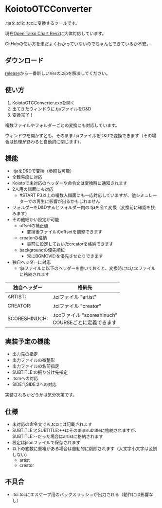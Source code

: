 # KoiotoOTCConverter
.tjaを.tciと.tccに変換するツールです。

現在[Open Taiko Chart Rev2](https://github.com/AioiLight/Open-Taiko-Chart/blob/master/Rev2_ja-JP.md)に大体対応しています。  

~~GitHubの使い方を未だよくわかっていないのでちゃんとできているか不安。~~

## ダウンロード
[release](https://github.com/nyoro-wrl/KoiotoOTCConverter/releases)から一番新しいVerの.zipを解凍してください。

## 使い方
1. KoiotoOTCConverter.exeを開く
2. 出てきたウィンドウに.tjaファイルをD&D
3. 変換完了！

複数ファイルやフォルダーごとの変換にも対応しています。

ウィンドウを開かずとも、そのまま.tjaファイルをD&Dで変換できます（その場合は処理が終わると自動的に閉じます）。

## 機能
- .tjaをD&Dで変換（参照も可能）
- 全難易度に対応
- Koiotoで未対応のヘッダーや命令文は変換時に通知されます
- 2人用の譜面にも対応
  - #START P3以上の複数人譜面にも一応対応していますが、他シミュレーターでの再生に影響が出るかもしれません
- フォルダーをD&Dするとフォルダー内の.tjaを全て変換（変換前に確認を挟みます）
- その他細かい設定が可能
  - offsetの補正値
    - 変換後ファイルのoffsetを調整できます
  - creatorの格納
    - 事前に設定しておいたcreatorを格納できます
  - backgroundの優先順位
    - 常にBGMOVIE:を優先させたりできます
- 独自ヘッダーに対応
  - tjaファイルに以下のヘッダーを書いておくと、変換時にtci,tccファイルに格納されます

|独自ヘッダー|格納先|
|---|---|
|ARTIST:|.tciファイル "artist"|
|CREATOR:|.tciファイル "creator"|
|SCORESHINUCH:|.tccファイル "scoreshinuch"<br>COURSEごとに定義できます|

## 実装予定の機能
- 出力先の指定
- 出力ファイルの微整形
- 出力ファイルの名前指定
- SUBTITLE:の振り分け先指定
- .tcmへの対応
- SIDE:1,SIDE:2への対応

実装されるかどうかは気分次第です。

## 仕様
- 未対応の命令文でも.tccには記載されます
- SUBTITLE:とSUBTITLE:++はそのままsubtitleに格納されますが、SUBTITLE:--だった場合はartistに格納されます
- 設定はjsonファイルで保存されます
- 以下の変数に重複がある場合は自動的に削除されます（大文字小文字は区別しない）
	- artist
	- creator

## 不具合
- .tci.tccにエスケープ用のバックスラッシュが出力される（動作には影響なし）
